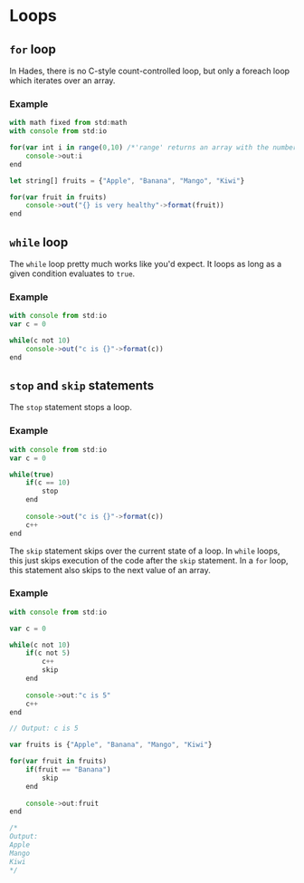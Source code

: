 # Loops

## `for` loop

In Hades, there is no C-style count-controlled loop, but only a foreach loop which iterates over an array.

### Example

```javascript
with math fixed from std:math
with console from std:io

for(var int i in range(0,10) /*'range' returns an array with the number 0 to 10*/)
    console->out:i
end

let string[] fruits = {"Apple", "Banana", "Mango", "Kiwi"}

for(var fruit in fruits)
    console->out("{} is very healthy"->format(fruit))
end
```

## `while` loop

The `while` loop pretty much works like you'd expect. It loops as long as a given condition evaluates to `true`.

### Example

```javascript
with console from std:io
var c = 0

while(c not 10)
    console->out("c is {}"->format(c))
end
```

## `stop` and `skip` statements

The `stop` statement stops a loop.

### Example

```javascript
with console from std:io
var c = 0

while(true)
    if(c == 10)
        stop
    end
    
    console->out("c is {}"->format(c))
    c++
end
```

The `skip` statement skips over the current state of a loop. In `while` loops, this just skips execution of the code after the `skip` statement. In a `for` loop, this statement also skips to the next value of an array.

### Example

```javascript
with console from std:io

var c = 0

while(c not 10)
    if(c not 5)
        c++
        skip
    end
    
    console->out:"c is 5"
    c++
end

// Output: c is 5 

var fruits is {"Apple", "Banana", "Mango", "Kiwi"}

for(var fruit in fruits)
    if(fruit == "Banana")
        skip
    end
    
    console->out:fruit
end

/*
Output:
Apple
Mango
Kiwi
*/
```



